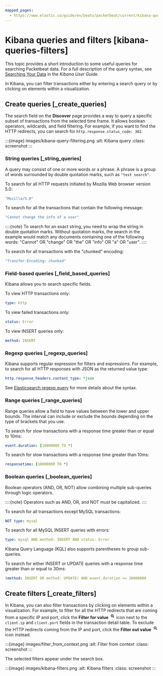 ```yaml
---
mapped_pages:
  - https://www.elastic.co/guide/en/beats/packetbeat/current/kibana-queries-filters.html
---
```


# Kibana queries and filters [kibana-queries-filters]

This topic provides a short introduction to some useful queries for searching Packetbeat data. For a full description of the query syntax, see [Searching Your Data](elasticsearch://reference/query-languages/kql.md) in the *Kibana User Guide*.

In Kibana, you can filter transactions either by entering a search query or by clicking on elements within a visualization.


## Create queries [_create_queries]

The search field on the **Discover** page provides a way to query a specific subset of transactions from the selected time frame. It allows boolean operators, wildcards, and field filtering. For example, if you want to find the HTTP redirects, you can search for `http.response.status_code: 302`.

:::{image} images/kibana-query-filtering.png
:alt: Kibana query
:class: screenshot
:::


### String queries [_string_queries]

A query may consist of one or more words or a phrase. A phrase is a group of words surrounded by double quotation marks, such as `"test search"`.

To search for all HTTP requests initiated by Mozilla Web browser version 5.0:

```yaml
"Mozilla/5.0"
```

To search for all the transactions that contain the following message:

```yaml
"Cannot change the info of a user"
```

::::{note}
To search for an exact string, you need to wrap the string in double quotation marks. Without quotation marks, the search in the example would match any documents containing one of the following words: "Cannot" OR "change" OR "the" OR "info" OR "a" OR "user".
::::


To search for all transactions with the "chunked" encoding:

```yaml
"Transfer-Encoding: chunked"
```


### Field-based queries [_field_based_queries]

Kibana allows you to search specific fields.

To view HTTP transactions only:

```yaml
type: http
```

To view failed transactions only:

```yaml
status: Error
```

To view INSERT queries only:

```yaml
method: INSERT
```


### Regexp queries [_regexp_queries]

Kibana supports regular expression for filters and expressions. For example, to search for all HTTP responses with JSON as the returned value type:

```yaml
http.response_headers.content_type: *json
```

See [Elasticsearch regexp query](elasticsearch://reference/query-languages/query-dsl-regexp-query.md) for more details about the syntax.


### Range queries [_range_queries]

Range queries allow a field to have values between the lower and upper bounds. The interval can include or exclude the bounds depending on the type of brackets that you use.

To search for slow transactions with a response time greater than or equal to 10ms:

```yaml
event.duration: [10000000 TO *]
```

To search for slow transactions with a response time greater than 10ms:

```yaml
responsetime: {10000000 TO *}
```


### Boolean queries [_boolean_queries]

Boolean operators (AND, OR, NOT) allow combining multiple sub-queries through logic operators.

::::{note}
Operators such as AND, OR, and NOT must be capitalized.
::::


To search for all transactions except MySQL transactions:

```yaml
NOT type: mysql
```

To search for all MySQL INSERT queries with errors:

```yaml
type: mysql AND method: INSERT AND status: Error
```

Kibana Query Language (KQL) also supports parentheses to group sub-queries.

To search for either INSERT or UPDATE queries with a response time greater than or equal to 30ms:

```yaml
(method: INSERT OR method: UPDATE) AND event.duration >= 30000000
```


## Create filters [_create_filters]

In Kibana, you can also filter transactions by clicking on elements within a visualization. For example, to filter for all the HTTP redirects that are coming from a specific IP and port, click the **Filter for value** ![filterforval icon](images/filterforval_icon.png "") icon next to the `client.ip` and `client.port` fields in the transaction detail table. To exclude the HTTP redirects coming from the IP and port, click the **Filter out value** ![filteroutval icon](images/filteroutval_icon.png "") icon instead.

:::{image} images/filter_from_context.png
:alt: Filter from context
:class: screenshot
:::

The selected filters appear under the search box.

:::{image} images/kibana-filters.png
:alt: Kibana filters
:class: screenshot
:::


